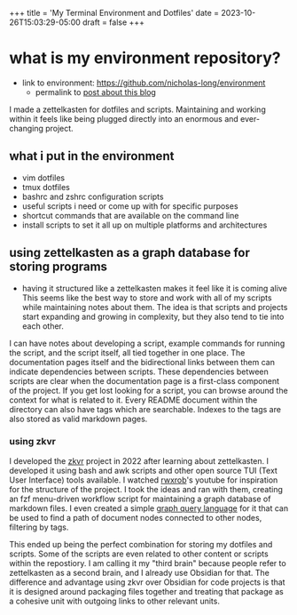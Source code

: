+++
title = 'My Terminal Environment and Dotfiles'
date = 2023-10-26T15:03:29-05:00
draft = false
+++

# what is my environment repository?

- link to environment: https://github.com/nicholas-long/environment
  - permalink to [post about this blog](https://github.com/nicholas-long/environment/tree/main/zet/20231025215645)

I made a zettelkasten for dotfiles and scripts.
Maintaining and working within it feels like being plugged directly into an enormous and ever-changing project.

## what i put in the environment
- vim dotfiles
- tmux dotfiles
- bashrc and zshrc configuration scripts
- useful scripts i need or come up with for specific purposes
- shortcut commands that are available on the command line
- install scripts to set it all up on multiple platforms and architectures

## using zettelkasten as a graph database for storing programs
- having it structured like a zettelkasten makes it feel like it is coming alive
This seems like the best way to store and work with all of my scripts while maintaining notes about them.
The idea is that scripts and projects start expanding and growing in complexity, but they also tend to tie into each other.

I can have notes about developing a script, example commands for running the script, and the script itself, all tied together in one place.
The documentation pages itself and the bidirectional links between them can indicate dependencies between scripts.
These dependencies between scripts are clear when the documentation page is a first-class component of the project.
If you get lost looking for a script, you can browse around the context for what is related to it.
Every README document within the directory can also have tags which are searchable. Indexes to the tags are also stored as valid markdown pages.

### using zkvr
I developed the [zkvr](https://github.com/nicholas-long/zkvr) project in 2022 after learning about zettelkasten.
I developed it using bash and awk scripts and other open source TUI (Text User Interface) tools available.
I watched [rwxrob](https://github.com/rwxrob)'s youtube for inspiration for the structure of the project.
I took the ideas and ran with them, creating an fzf menu-driven workflow script for maintaining a graph database of markdown files.
I even created a simple [graph query language](https://github.com/nicholas-long/zkvr/blob/main/zet/20221013221136/README.md) for it that can be used to find a path of document nodes connected to other nodes, filtering by tags.

This ended up being the perfect combination for storing my dotfiles and scripts.
Some of the scripts are even related to other content or scripts within the repostiory.
I am calling it my "third brain" because people refer to zettelkasten as a second brain, and I already use Obsidian for that.
The difference and advantage using zkvr over Obsidian for code projects is that it is designed around packaging files together and treating that package as a cohesive unit with outgoing links to other relevant units.

